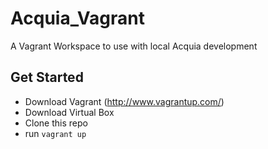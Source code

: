 Acquia_Vagrant
==============

A Vagrant Workspace to use with local Acquia development

## Get Started
 * Download Vagrant (http://www.vagrantup.com/)
 * Download Virtual Box
 * Clone this repo
 * run ```vagrant up```
